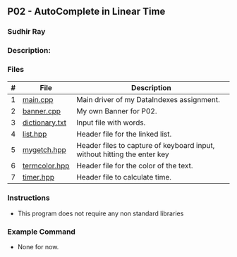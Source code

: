## P02 - AutoComplete in Linear Time
### Sudhir Ray
### Description:



### Files

|   #   | File     | Description                      |
| :---: | -------- | -------------------------------- |
|   1   | [main.cpp](https://github.com/Sudhir0228/3013-Algorithms-ray/blob/main/Assignments/P02/main.cpp) | Main driver of my DataIndexes assignment. |
|   2   | [banner.cpp](https://github.com/Sudhir0228/3013-Algorithms-ray/blob/main/Assignments/P02/Banner.cpp) | My own Banner for P02. |
|   3   | [dictionary.txt](https://github.com/Sudhir0228/3013-Algorithms-ray/blob/main/Assignments/P02/dictionary.txt) | Input file with words. |
|   4   | [list.hpp](https://github.com/Sudhir0228/3013-Algorithms-ray/blob/main/Assignments/P02/list.hpp) | Header file for the linked list. |
|   5   | [mygetch.hpp](https://github.com/Sudhir0228/3013-Algorithms-ray/blob/main/Assignments/P02/mygetch.hpp) | Header files to capture of keyboard input, without hitting the enter key  |
|   6   | [termcolor.hpp](https://github.com/Sudhir0228/3013-Algorithms-ray/blob/main/Assignments/P02/termcolor.hpp) | Header file for the color of the text. |
|   7   | [timer.hpp](https://github.com/Sudhir0228/3013-Algorithms-ray/blob/main/Assignments/P02/timer.hpp) | Header file to calculate time. |


### Instructions

- This program does not require any non standard libraries

### Example Command

- None for now.





